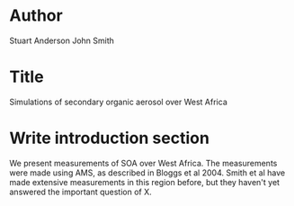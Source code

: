 # Author
Stuart Anderson
John Smith

# Title
Simulations of secondary organic aerosol over West Africa

# Write introduction section
We present measurements of SOA over West Africa.
The measurements were made using AMS, as described in Bloggs et al 2004.
Smith et al have made extensive measurements in this region before, but they haven't yet answered the important question of X.